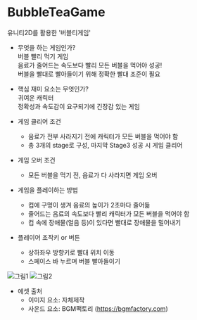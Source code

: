 # BubbleTeaGame
유니티2D를 활용한 '버블티게임'

+ 무엇을 하는 게임인가?   
버블 빨리 먹기 게임     
음료가 줄어드는 속도보다 빨리 모든 버블을 먹어야 성공!     
버블을 빨대로 빨아들이기 위해 정확한 빨대 조준이 필요    

+ 핵심 재미 요소는 무엇인가?   
귀여운 캐릭터     
정확성과 속도감이 요구되기에 긴장감 있는 게임      

+ 게임 클리어 조건    
  - 음료가 전부 사라지기 전에 캐릭터가 모든 버블을 먹어야 함    
  - 총 3개의 stage로 구성, 마지막 Stage3 성공 시 게임 클리어    

+ 게임 오버 조건    
  - 모든 버블을 먹기 전, 음료가 다 사라지면 게임 오버

+ 게임을 플레이하는 방법    
  + 컵에 구멍이 생겨 음료의 높이가 2초마다 줄어듦
  + 줄어드는 음료의 속도보다 빨리 캐릭터가 모든 버블을 먹어야 함
  + 컵 속에 장애물(얼음 등)이 있다면 빨대로 장애물을 밀어내기

+ 플레이어 조작키 or 버튼
  + 상하좌우 방향키로 빨대 위치 이동
  + 스페이스 바 누르며 버블 빨아들이기
  
![그림1](https://user-images.githubusercontent.com/78526611/136037774-b5b89483-932b-4279-b400-cc1038560301.png)
![그림2](https://user-images.githubusercontent.com/78526611/136037791-9b88c510-4210-43d6-a91f-44fd4c616f10.png)
  
+ 에셋 출처
  + 이미지 요소: 자체제작
  + 사운드 요소: BGM팩토리 (https://bgmfactory.com)
